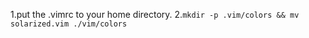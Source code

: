 1.put the .vimrc to your home directory.
2.`mkdir -p .vim/colors && mv solarized.vim ./vim/colors `
